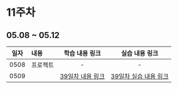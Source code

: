 # 11주차

## 05.08 ~ 05.12

|  일자  | 내용   |           학습 내용 링크           |          실습 내용 링크           |
|:----:|:-----|:----------------------------:|:---------------------------:|
| 0508 | 프로젝트 |              -               |              -              |
| 0509 |      | [39일차 내용 링크](./day39/course) | [39일차 실습 내용 링크](./day39/hw) |